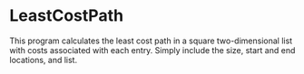 # LeastCostPath

This program calculates the least cost path in a square two-dimensional list with costs associated with each entry. Simply include the size, start and end locations, and list.
